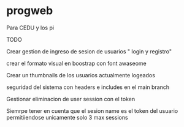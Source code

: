 # progweb
Para CEDU y los pi

TODO

Crear gestion de ingreso de sesion de usuarios " login y registro"

crear el formato visual en boostrap con font awaseome

Crear un thumbnails de los usuarios actualmente logeados

seguridad del sistema con headers e includes en el main branch

Gestionar eliminacion de user session con el token


Siemrpe tener en cuenta que el sesion name es el token del usuario permitiiendose unicamente solo 3 max sessions

